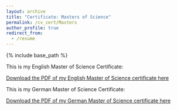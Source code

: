 ```yaml
---
layout: archive
title: "Certificate: Masters of Science"
permalink: /cv_cert/Masters
author_profile: true
redirect_from:
  - /resume
---
```

{% include base_path %}

This is my English Master of Science Certificate:

[Download the PDF of my English Master of Science certificate here](http://jonathanigler.github.io/files/MSc_Zeugnis_JCI_English.pdf)


This is my German Master of Science Certificate:

[Download the PDF of my German Master of Science certificate here](http://jonathanigler.github.io/files/MSc_Zeugnis_JCI_Deutsch.pdf)
